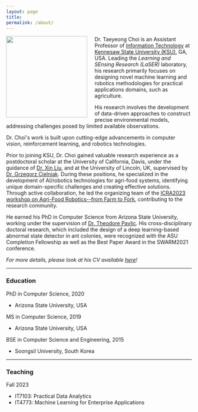 ```yaml
---
layout: page
title: 
permalink: /about/
---
```


<img style="margin: 0 20px 0 0; float: left;" width="220" src="../images/profile_ksu.jpg">

Dr. Taeyeong Choi is an Assistant Professor of [Information Technology](https://ccse.kennesaw.edu/it/index.php) at [Kennesaw State University (KSU)](https://www.kennesaw.edu/), GA, USA. 
Leading the *Learning and SEnsing Research (LaSER)* laboratory, his research primarily focuses on designing novel machine learning and robotics methodologies for practical applications domains, such as agriculture. 
<!-- To be specific, he is interested in developing new approaches  -->
His research involves the development of data-driven approaches to construct precise environmental models, addressing challenges posed by limited available observations. 
<!-- I design algorithms to synthesize useful data that could complement an available, imperfect dataset so as to better model the world of interest.  -->
<!-- Additionally, I build embodied agents capable of optimizing their motions and paths to collect the most informative observations.  -->
Dr. Choi's work is built upon cutting-edge advancements in computer vision, reinforcement learning, and robotics technologies. 

Prior to joining KSU, Dr. Choi gained valuable research experience as a postdoctoral scholar at the University of California, Davis, under the guidance of [Dr. Xin Liu](https://xinliu.engineering.ucdavis.edu), and at the University of Lincoln, UK, supervised by [Dr. Grzegorz Cielniak](https://staff.lincoln.ac.uk/gcielniak). 
During these positions, he specialized in the development of AI/robotics technologies for agri-food systems, identifying unique domain-specific challenges and creating effective solutions.
Through active collaboration, he led the organizing team of the [ICRA2023 workshop on Agri-Food Robotics--from Farm to Fork](https://sites.google.com/view/icra23tig4ws/), contributing to the research community. 

He earned his PhD in Computer Science from Arizona State University, working under the supervision of [Dr. Theodore Pavlic](https://search.asu.edu/profile/1995237). 
His cross-disciplinary doctoral research, which included the design of a deep learning-based abnormal state detector in ant colonies, were recognized with the ASU Completion Fellowship as well as the Best Paper Award in the SWARM2021 conference.

*For more details, please look at his CV available [here](/cvs/cv.pdf)!*

---

### Education

PhD in Computer Science, 2020
- Arizona State University, USA

MS in Computer Science, 2019
- Arizona State University, USA

BSE in Computer Science and Engineering, 2015
- Soongsil University, South Korea

---

### Teaching 

Fall 2023
- IT7103: Practical Data Analytics 
- IT4773: Machine Learning for Enterprise Applications

<!-- we believe that *agri-robotics* will be one of the most important 
fields in the near future, and so, we are working to identify the unique challenges and limitations in traditional approaches to propose new, better solutions.
In this research direction, I design mobile robots that can *learn* from data to perform useful decisions in various scenarios &mdash; navigation to right positions, detection of environmental anomaly, or cooperation of robot teammates. 
I am aware of the struggles of current state-of-the-art approaches to robotic learning in scenarios where learned knowledge has to *continuously generalize* or *adjust* to new environments, or to be *clearly explained* in the human-understandable manner; these challenges may actually become even more severe if the focal system scales up to operate a large number of robots simultaneously for the tasks.
Thus, I am very happy to be part of the AI/Robotics community to invent novel solutions to bring real robots to our physical lives as early as possible, and for doing that, I am also actively looking for new collaborations. -->

<!-- Prior to the current position, I was a postdoc at the [Lincoln Institute for Agri-Food Technology
](https://www.lincoln.ac.uk/liat/) of University of Lincoln, UK, where [Dr. Grzegorz Cielniak](https://staff.lincoln.ac.uk/gcielniak) was my supervisor. 
Before that, I finished my PhD in Computer Science at Arizona State University in 2020, under the supervision of [Dr. Theodore (Ted) Pavlic](https://isearch.asu.edu/profile/1995237).  -->
<!-- You can check out my dissertation [here](https://search.proquest.com/openview/315da7f3afc6956f0befeee8568d5246/1?pq-origsite=gscholar&cbl=18750&diss=y), in which I primarily proposed the interesting view of multi-agent systems as a monolithic agent to predict useful global properties from local observations for decision making.
I utilized not only multi-robot teams but ant colonies (*Not ant colony optimization! Real ants!* 🐜) as testbeds to validate AI systems under realistic constraints. 
In fact, the ASU Graduate College recognized the significance of this research to provide the *Completion Fellowship* &mdash; a full financial support for my last semesters &mdash; while I was finalizing it. 
I still have some ongoing works as interesting extensions, and I will also try to post the updates in this website. -->
<!-- I am always watching all my communication channels. Please feel free to reach out through any method you can find below, if you would like to discuss anything. Thanks! -->
